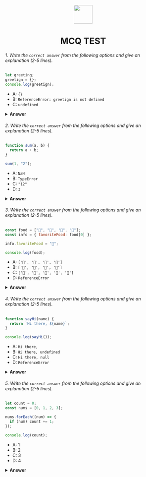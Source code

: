 <div align="center">
  <img height="60" src="https://edurev.gumlet.io/AllImages/original/ApplicationImages/CourseImages/944e5d47-8c55-4a89-91e5-22ab5f2798fc_CI.png">
  <h1>MCQ TEST</h1>
</div>

###### 1. Write the `correct answer` from the following options and give an explanation (2-5 lines).

```javascript
let greeting;
greetign = {};
console.log(greetign);
```

- A: `{}`
- B: `ReferenceError: greetign is not defined`
- C: `undefined`

<details><summary><b>Answer</b></summary>
<p>

#### Answer: A

<i>From the Given Code Segment we see that in Line 1 we declear a variable by using let variable. Then in line 2 greetign is assign by an emty object. Then in line 3 we console.log the greetign variable. There we console the greetign immediate after we assign the emptpy object. So, The right answer will be an empty object Which is option A.</i>

</p>
</details>

###### 2. Write the `correct answer` from the following options and give an explanation (2-5 lines).

```javascript
function sum(a, b) {
  return a + b;
}

sum(1, "2");
```

- A: `NaN`
- B: `TypeError`
- C: `"12"`
- D: `3`

<details><summary><b>Answer</b></summary>
<p>

#### Answer: C

<i>There are given a fuction called sum(). It receive two parameter. In the question we can see that the sum function pass one integer number (1) & one string ("2"). As the two parameters are two types so they will be concatenate with each other. Therefore the result will be 12 as string. So, the answer is: "12"</i>

</p>
</details>

###### 3. Write the `correct answer` from the following options and give an explanation (2-5 lines).

```javascript
const food = ["🍕", "🍫", "🥑", "🍔"];
const info = { favoriteFood: food[0] };

info.favoriteFood = "🍝";

console.log(food);
```

- A: `['🍕', '🍫', '🥑', '🍔']`
- B: `['🍝', '🍫', '🥑', '🍔']`
- C: `['🍝', '🍕', '🍫', '🥑', '🍔']`
- D: `ReferenceError`

<details><summary><b>Answer</b></summary>
<p>

#### Answer: A

<i>From the question we can see that, we are given one array (food) and one object (info). In the code segment the output/console.log is the array variable (food). In the question the array haven't used for any operation. So, output/answer is as it given in the question. The answer is option A. </i>

</p>
</details>

###### 4. Write the `correct answer` from the following options and give an explanation (2-5 lines).

```javascript
function sayHi(name) {
  return `Hi there, ${name}`;
}

console.log(sayHi());
```

- A: `Hi there,`
- B: `Hi there, undefined`
- C: `Hi there, null`
- D: `ReferenceError`

<details><summary><b>Answer</b></summary>
<p>

#### Answer: B

<i>In the question we can see that, we are given a function called sayHi which receive one parameter called name. It returns some string & the receving parameter. But in the console.log we didn't pass any parameter. So, our function will return the string part & for the function parameter part it will show undefined. So, the answer is option: B. </i>

</p>
</details>

###### 5. Write the `correct answer` from the following options and give an explanation (2-5 lines).

```javascript
let count = 0;
const nums = [0, 1, 2, 3];

nums.forEach((num) => {
  if (num) count += 1;
});

console.log(count);
```

- A: 1
- B: 2
- C: 3
- D: 4

<details><summary><b>Answer</b></summary>
<p>

#### Answer: C

<i>The question is given one variable (count) & one array (nums). Then use for to access every element of nums array. Whenever we access any element of nums array we add 1 to count variable. As the 1st element of nums array is Zero (0) so the count will be 3. So, the answer is Option C (3). </i>

</p>
</details>